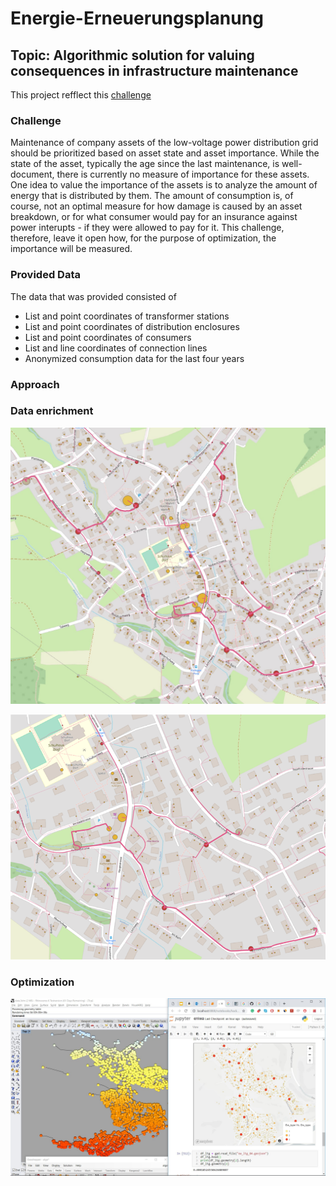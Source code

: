 # Energie-Erneuerungsplanung
## Topic: Algorithmic solution for valuing consequences in infrastructure maintenance

This project refflect this [challenge](https://hack.opendata.ch/project/341)

### Challenge
Maintenance of company assets of the low-voltage power distribution grid should be prioritized based on asset state and asset importance. While the state of the asset, typically the age since the last maintenance, is well-document, there is currently no measure of importance for these assets. One idea to value the importance of the assets is to analyze the amount of energy that is distributed by them. The amount of consumption is, of course, not an optimal measure for how damage is caused by an asset breakdown, or for what consumer would pay for an insurance against power interupts - if they were allowed to pay for it. This challenge, therefore, leave it open how, for the purpose of optimization, the importance will be measured.

### Provided Data
The data that was provided consisted of
- List and point coordinates of transformer stations
- List and point coordinates of distribution enclosures
- List and point coordinates of consumers
- List and line coordinates of connection lines
- Anonymized consumption data for the last four years

### Approach


### Data enrichment
![overview image](energy-hack-341-1.png.jpg)

![detail image](energy-hackathon-341-2.png)

### Optimization
[<img width="900" alt="OpenDataHackathon" src="Screenshot_110.jpg">](https://twitter.com/algo_tecture)
